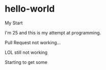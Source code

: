 # hello-world
My Start

I'm 25 and this is my attempt at programming. 


Pull Request not working...

LOL still not working

Starting to get some
